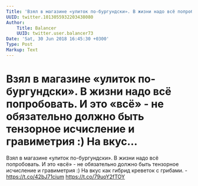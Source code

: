 ```yaml
---
Title: 'Взял в магазине «улиток по-бургундски». В жизни надо всё попробовать. И это «всё» - не обязательно должно быть тензорное исчисление и гравиметрия :) На вкус…'
UUID: twitter.1013055932203438080
Author:
    Title: Balancer
    UUID: twitter.user.balancer73
Date: 'Sat, 30 Jun 2018 16:45:30 +0300'
Type: Post
Markup: Text
---
```


# Взял в магазине «улиток по-бургундски». В жизни надо всё попробовать. И это «всё» - не обязательно должно быть тензорное исчисление и гравиметрия :) На вкус…

Взял в магазине «улиток по-бургундски». В жизни надо всё
попробовать. И это «всё» - не обязательно должно быть
тензорное исчисление и гравиметрия :) На вкус как гибрид
креветок с грибами. - https://t.co/42bJ71cium
https://t.co/79uoY2fTOY
